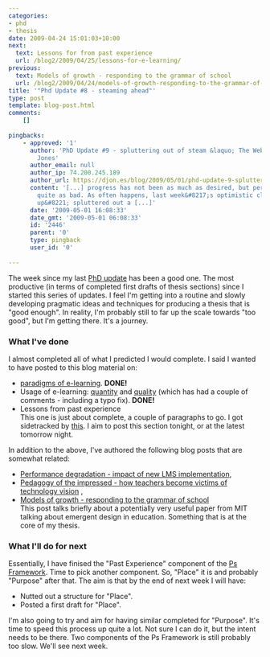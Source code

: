 ```yaml
---
categories:
- phd
- thesis
date: 2009-04-24 15:01:03+10:00
next:
  text: Lessons for from past experience
  url: /blog2/2009/04/25/lessons-for-e-learning/
previous:
  text: Models of growth - responding to the grammar of school
  url: /blog2/2009/04/24/models-of-growth-responding-to-the-grammar-of-school/
title: '"Phd Update #8 - steaming ahead"'
type: post
template: blog-post.html
comments:
    []
    
pingbacks:
    - approved: '1'
      author: 'PhD Update #9 - spluttering out of steam &laquo; The Weblog of (a) David
        Jones'
      author_email: null
      author_ip: 74.200.245.189
      author_url: https://djon.es/blog/2009/05/01/phd-update-9-spluttering-out-of-steam/
      content: '[...] progress has not been as much as desired, but perhaps isn&#8217;t
        quite as bad. As often happens, last week&#8217;s optimistic claims of &#8220;speeding
        up&#8221; spluttered out a [...]'
      date: '2009-05-01 16:08:33'
      date_gmt: '2009-05-01 06:08:33'
      id: '2446'
      parent: '0'
      type: pingback
      user_id: '0'
    
---
```

The week since my last [PhD update](/blog2/2009/04/17/phd-update-7-a-fortnight-in-review/) has been a good one. The most productive (in terms of completed first drafts of thesis sections) since I started this series of updates. I feel I'm getting into a routine and slowly developing pragmatic ideas and techniques for producing a thesis that is "good enough". In reality, I'm probably still to far up the scale towards "too good", but I'm getting there. It's a journey.

### What I've done

I almost completed all of what I predicted I would complete. I said I wanted to have posted to this blog material on:

- [paradigms of e-learning](/blog2/2009/04/20/the-paradigms-of-e-learning/). **DONE!**
- Usage of e-learning: [quantity](/blog2/2009/04/23/usage-of-e-learning-quantity/) and [quality](/blog2/2009/04/22/e-learning-usage-quality/) (which has had a couple of comments - including a typo fix). **DONE!**
- Lessons from past experience  
    This one is just about complete, a couple of paragraphs to go. I got sidetracked by [this](/blog2/2009/04/24/models-of-growth-responding-to-the-grammar-of-school/). I aim to post this section tonight, or at the latest tomorrow night.

In addition to the above, I've authored the following blog posts that are somewhat related:

- [Performance degradation - impact of new LMS implementation](/blog2/2009/04/20/performance-degradation-impact-of-new-lms-implementation/),
- [Pedagogy of the impressed - how teachers become victims of technology vision](/blog2/2009/04/22/pedagogy-of-the-impressed-how-teachers-become-victims-of-technology-vision/) ,
- [Models of growth - responding to the grammar of school](/blog2/2009/04/22/e-learning-usage-quality/)  
    This post talks briefly about a potentially very useful paper from MIT talking about emergent design in education. Something that is at the core of my thesis.

### What I'll do for next

Essentially, I have finised the "Past Experience" component of the [Ps Framework](/blog2/2009/03/18/the-ps-framework/). Time to pick another component. So, "Place" it is and probably "Purpose" after that. The aim is that by the end of next week I will have:

- Nutted out a structure for "Place".
- Posted a first draft for "Place".

I'm also going to try and aim for having similar completed for "Purpose". It's time to speed this process up quite a lot. Not sure I can do it, but the intent needs to be there. Two components of the Ps Framework is still probably too slow. We'll see next week.